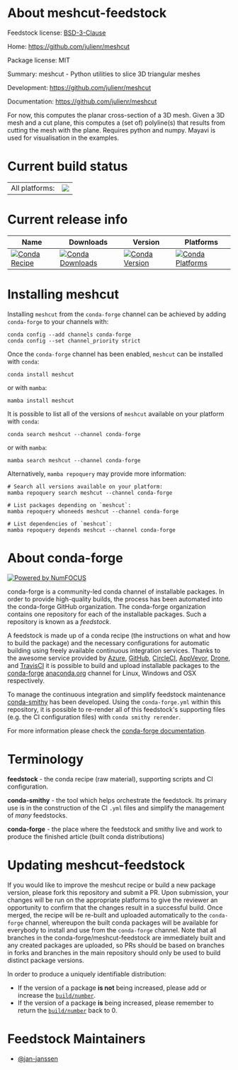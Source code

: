 About meshcut-feedstock
=======================

Feedstock license: [BSD-3-Clause](https://github.com/conda-forge/meshcut-feedstock/blob/main/LICENSE.txt)

Home: https://github.com/julienr/meshcut

Package license: MIT

Summary: meshcut - Python utilities to slice 3D triangular meshes

Development: https://github.com/julienr/meshcut

Documentation: https://github.com/julienr/meshcut

For now, this computes the planar cross-section of a 3D mesh. Given a
3D mesh and a cut plane, this computes a (set of) polyline(s) that
results from cutting the mesh with the plane. Requires python and
numpy. Mayavi is used for visualisation in the examples.


Current build status
====================


<table><tr><td>All platforms:</td>
    <td>
      <a href="https://dev.azure.com/conda-forge/feedstock-builds/_build/latest?definitionId=13410&branchName=main">
        <img src="https://dev.azure.com/conda-forge/feedstock-builds/_apis/build/status/meshcut-feedstock?branchName=main">
      </a>
    </td>
  </tr>
</table>

Current release info
====================

| Name | Downloads | Version | Platforms |
| --- | --- | --- | --- |
| [![Conda Recipe](https://img.shields.io/badge/recipe-meshcut-green.svg)](https://anaconda.org/conda-forge/meshcut) | [![Conda Downloads](https://img.shields.io/conda/dn/conda-forge/meshcut.svg)](https://anaconda.org/conda-forge/meshcut) | [![Conda Version](https://img.shields.io/conda/vn/conda-forge/meshcut.svg)](https://anaconda.org/conda-forge/meshcut) | [![Conda Platforms](https://img.shields.io/conda/pn/conda-forge/meshcut.svg)](https://anaconda.org/conda-forge/meshcut) |

Installing meshcut
==================

Installing `meshcut` from the `conda-forge` channel can be achieved by adding `conda-forge` to your channels with:

```
conda config --add channels conda-forge
conda config --set channel_priority strict
```

Once the `conda-forge` channel has been enabled, `meshcut` can be installed with `conda`:

```
conda install meshcut
```

or with `mamba`:

```
mamba install meshcut
```

It is possible to list all of the versions of `meshcut` available on your platform with `conda`:

```
conda search meshcut --channel conda-forge
```

or with `mamba`:

```
mamba search meshcut --channel conda-forge
```

Alternatively, `mamba repoquery` may provide more information:

```
# Search all versions available on your platform:
mamba repoquery search meshcut --channel conda-forge

# List packages depending on `meshcut`:
mamba repoquery whoneeds meshcut --channel conda-forge

# List dependencies of `meshcut`:
mamba repoquery depends meshcut --channel conda-forge
```


About conda-forge
=================

[![Powered by
NumFOCUS](https://img.shields.io/badge/powered%20by-NumFOCUS-orange.svg?style=flat&colorA=E1523D&colorB=007D8A)](https://numfocus.org)

conda-forge is a community-led conda channel of installable packages.
In order to provide high-quality builds, the process has been automated into the
conda-forge GitHub organization. The conda-forge organization contains one repository
for each of the installable packages. Such a repository is known as a *feedstock*.

A feedstock is made up of a conda recipe (the instructions on what and how to build
the package) and the necessary configurations for automatic building using freely
available continuous integration services. Thanks to the awesome service provided by
[Azure](https://azure.microsoft.com/en-us/services/devops/), [GitHub](https://github.com/),
[CircleCI](https://circleci.com/), [AppVeyor](https://www.appveyor.com/),
[Drone](https://cloud.drone.io/welcome), and [TravisCI](https://travis-ci.com/)
it is possible to build and upload installable packages to the
[conda-forge](https://anaconda.org/conda-forge) [anaconda.org](https://anaconda.org/)
channel for Linux, Windows and OSX respectively.

To manage the continuous integration and simplify feedstock maintenance
[conda-smithy](https://github.com/conda-forge/conda-smithy) has been developed.
Using the ``conda-forge.yml`` within this repository, it is possible to re-render all of
this feedstock's supporting files (e.g. the CI configuration files) with ``conda smithy rerender``.

For more information please check the [conda-forge documentation](https://conda-forge.org/docs/).

Terminology
===========

**feedstock** - the conda recipe (raw material), supporting scripts and CI configuration.

**conda-smithy** - the tool which helps orchestrate the feedstock.
                   Its primary use is in the construction of the CI ``.yml`` files
                   and simplify the management of *many* feedstocks.

**conda-forge** - the place where the feedstock and smithy live and work to
                  produce the finished article (built conda distributions)


Updating meshcut-feedstock
==========================

If you would like to improve the meshcut recipe or build a new
package version, please fork this repository and submit a PR. Upon submission,
your changes will be run on the appropriate platforms to give the reviewer an
opportunity to confirm that the changes result in a successful build. Once
merged, the recipe will be re-built and uploaded automatically to the
`conda-forge` channel, whereupon the built conda packages will be available for
everybody to install and use from the `conda-forge` channel.
Note that all branches in the conda-forge/meshcut-feedstock are
immediately built and any created packages are uploaded, so PRs should be based
on branches in forks and branches in the main repository should only be used to
build distinct package versions.

In order to produce a uniquely identifiable distribution:
 * If the version of a package **is not** being increased, please add or increase
   the [``build/number``](https://docs.conda.io/projects/conda-build/en/latest/resources/define-metadata.html#build-number-and-string).
 * If the version of a package **is** being increased, please remember to return
   the [``build/number``](https://docs.conda.io/projects/conda-build/en/latest/resources/define-metadata.html#build-number-and-string)
   back to 0.

Feedstock Maintainers
=====================

* [@jan-janssen](https://github.com/jan-janssen/)


